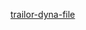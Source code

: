[trailor-dyna-file](https://thyme.ornl.gov/fhwa/tractortrailer/download/download.cgi?model=1&ITEMIZE&I2)
